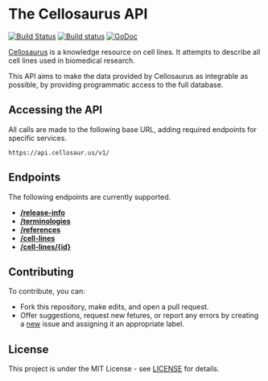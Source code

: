 # The Cellosaurus API

[![Build Status](https://travis-ci.org/assefamaru/cellosaurus-api.svg?branch=master)](https://travis-ci.org/assefamaru/cellosaurus-api)
[![Build status](https://ci.appveyor.com/api/projects/status/ssw9ljftsj3pbom5?svg=true)](https://ci.appveyor.com/project/assefamaru/cellosaurus-api)
[![GoDoc](https://godoc.org/github.com/assefamaru/cellosaurus-api/src?status.svg)](https://godoc.org/github.com/assefamaru/cellosaurus-api/src)

[Cellosaurus](https://web.expasy.org/cellosaurus/) is a knowledge resource on cell lines. It attempts to describe all cell lines used in biomedical research.

This API aims to make the data provided by Cellosaurus as integrable as possible, by providing programmatic access to the full database.

## Accessing the API

All calls are made to the following base URL, adding required endpoints for specific services.

```
https://api.cellosaur.us/v1/
```

## Endpoints

The following endpoints are currently supported.

* **[/release-info](https://api.cellosaur.us/v1/release-info)**
* **[/terminologies](https://api.cellosaur.us/v1/terminologies)**
* **[/references](https://api.cellosaur.us/v1/references)**
* **[/cell-lines](https://api.cellosaur.us/v1/cell-lines)**
* **[/cell-lines/{id}](https://api.cellosaur.us/v1/cell-lines/mcf7)**

## Contributing

To contribute, you can:

* Fork this repository, make edits, and open a pull request.
* Offer suggestions, request new fetures, or report any errors by creating a [new](https://github.com/assefamaru/cellosaurus-api/issues/new) issue and assigning it an appropriate label.

## License

This project is under the MIT License - see [LICENSE](LICENSE) for details.
